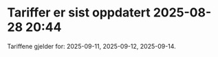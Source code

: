 
# Tariffer er sist oppdatert 2025-08-28 20:44

Tariffene gjelder for: 2025-09-11, 2025-09-12, 2025-09-14.
